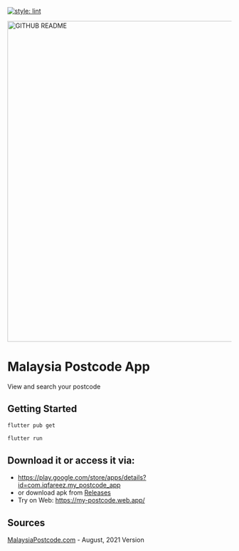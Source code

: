 [![style: lint](https://img.shields.io/badge/style-flutter__lint-4BC0F5.svg)](https://pub.dev/packages/flutter_lints)

<img width="1280" height="720" alt="GITHUB README" src="https://github.com/user-attachments/assets/bf2dc0bc-df86-468c-a6ec-2be7ef831191" />

# Malaysia Postcode App

View and search your postcode

## Getting Started

```bash
flutter pub get
```

```bash
flutter run
```

## Download it or access it via:

- https://play.google.com/store/apps/details?id=com.iqfareez.my_postcode_app
- or download apk from [Releases](https://github.com/iqfareez/my_postcode_app/releases)
- Try on Web: https://my-postcode.web.app/

## Sources

[MalaysiaPostcode.com](https://malaysiapostcode.com/) - August, 2021 Version
